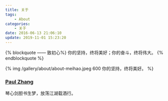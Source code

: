 ```yaml
---
title: 关于
tags:
    - About
categories: 
	- 关于
date: 2016-06-13 21:06:10
update: 2019-11-01 15:23:20
---
```


{% blockquote —— 致初心%}
你的坚持，终将美好；你的奋斗，终将伟大。
{% endblockquote %}

{% img /gallery/about/about-meihao.jpeg 600 你的坚持，终将美好。 %}

<!-- more -->

### [Paul Zhang](/about/author.html)

琴心剑胆书生梦，放荡江湖载酒行。